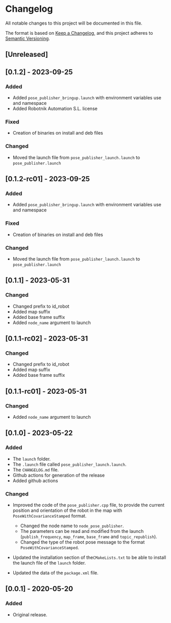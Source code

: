 # Changelog

All notable changes to this project will be documented in this file.

The format is based on [Keep a Changelog](https://keepachangelog.com/en/1.0.0/),
and this project adheres to [Semantic Versioning](https://semver.org/spec/v2.0.0.html).

## [Unreleased]

## [0.1.2] - 2023-09-25
### Added
- Added `pose_publisher_bringup.launch` with environment variables use and namespace
- Added Robotnik Automation S.L. license

### Fixed
- Creation of binaries on install and deb files 

### Changed
- Moved the launch file from `pose_publisher_launch.launch` to `pose_publisher.launch`

## [0.1.2-rc01] - 2023-09-25
### Added
- Added `pose_publisher_bringup.launch` with environment variables use and namespace

### Fixed
- Creation of binaries on install and deb files 

### Changed
- Moved the launch file from `pose_publisher_launch.launch` to `pose_publisher.launch`

## [0.1.1] - 2023-05-31
### Changed
- Changed prefix to id_robot
- Added map suffix
- Added base frame suffix
- Added `node_name` argument to launch

## [0.1.1-rc02] - 2023-05-31
### Changed
- Changed prefix to id_robot
- Added map suffix
- Added base frame suffix

## [0.1.1-rc01] - 2023-05-31
### Changed
- Added `node_name` argument to launch

## [0.1.0] - 2023-05-22

### Added

- The `launch` folder.
- The `.launch` file called `pose_publisher_launch.launch`.
-  The `CHANGELOG.md` file.
- Github actions for generation of the release
- Added github actions

### Changed

- Improved the code of the `pose_publisher.cpp` file, to provide the current position and orientation of the robot in the map with `PoseWithCovarianceStamped` format.
  - Changed the node name to `node_pose_publisher`. 
  - The parameters can be read and modified from the launch (`publish_frequency`, `map_frame`, `base_frame` and `topic_republish`).
  - Changed the type of the robot pose message to the format `PoseWithCovarianceStamped`.

- Updated the installation section of the`CMakeLists.txt` to be able to install the launch file of the `launch` folder.
- Updated the data of the `package.xml` file.

## [0.0.1] - 2020-05-20

### Added

- Original release.
